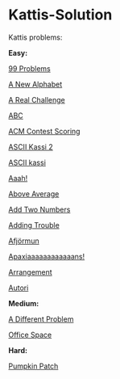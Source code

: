 # Kattis-Solution
Kattis problems:

<b>Easy:</b>

<a href="https://open.kattis.com/problems/99problems" target="_blank">99 Problems</a>

<a href="https://open.kattis.com/problems/anewalphabet" target="_blank">A New Alphabet</a>

<a href="https://open.kattis.com/problems/areal" target="_blank">A Real Challenge</a>

<a href="https://open.kattis.com/problems/abc" target="_blank">ABC</a>

<a href="https://open.kattis.com/problems/acm" target="_blank">ACM Contest Scoring</a>

<a href="https://open.kattis.com/problems/asciikassi2" target="_blank">ASCII Kassi 2</a>

<a href="https://open.kattis.com/problems/asciikassi" target="_blank">ASCII kassi</a>

<a href="https://open.kattis.com/problems/aaah" target="_blank">Aaah!</a>

<a href="https://open.kattis.com/problems/aboveaverage" target="_blank">Above Average</a>

<a href="https://open.kattis.com/problems/addtwonumbers" target="_blank">Add Two Numbers</a>

<a href="https://open.kattis.com/problems/addingtrouble" target="_blank">Adding Trouble</a>

<a href="https://open.kattis.com/problems/afjormun" target="_blank">Afjörmun</a>

<a href="https://open.kattis.com/problems/apaxiaaans" target="_blank">Apaxiaaaaaaaaaaaans!</a>

<a href="https://open.kattis.com/problems/upprodun" target="_blank">Arrangement</a>

<a href="https://open.kattis.com/problems/autori" target="_blank">Autori</a>


<b>Medium:</b>

<a href="https://open.kattis.com/problems/different" target="_blank">A Different Problem</a>

<a href="https://open.kattis.com/problems/officespace" target="_blank">Office Space</a>


<b>Hard:</b>

<a href="https://open.kattis.com/problems/pumpkinpatch" target="_blank">Pumpkin Patch</a>
